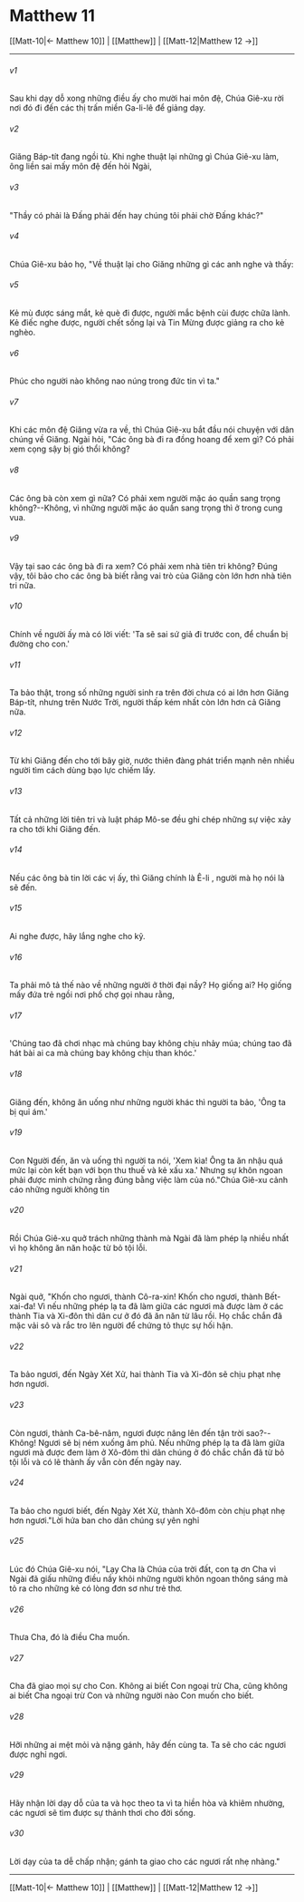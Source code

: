# Matthew 11

[[Matt-10|← Matthew 10]] | [[Matthew]] | [[Matt-12|Matthew 12 →]]
***



###### v1 
Sau khi dạy dỗ xong những điều ấy cho mười hai môn đệ, Chúa Giê-xu rời nơi đó đi đến các thị trấn miền Ga-li-lê để giảng dạy. 

###### v2 
Giăng Báp-tít đang ngồi tù. Khi nghe thuật lại những gì Chúa Giê-xu làm, ông liền sai mấy môn đệ đến hỏi Ngài, 

###### v3 
"Thầy có phải là Đấng phải đến hay chúng tôi phải chờ Đấng khác?" 

###### v4 
Chúa Giê-xu bảo họ, "Về thuật lại cho Giăng những gì các anh nghe và thấy: 

###### v5 
Kẻ mù được sáng mắt, kẻ què đi được, người mắc bệnh cùi được chữa lành. Kẻ điếc nghe được, người chết sống lại và Tin Mừng được giảng ra cho kẻ nghèo. 

###### v6 
Phúc cho người nào không nao núng trong đức tin vì ta." 

###### v7 
Khi các môn đệ Giăng vừa ra về, thì Chúa Giê-xu bắt đầu nói chuyện với dân chúng về Giăng. Ngài hỏi, "Các ông bà đi ra đồng hoang để xem gì? Có phải xem cọng sậy bị gió thổi không? 

###### v8 
Các ông bà còn xem gì nữa? Có phải xem người mặc áo quần sang trọng không?--Không, vì những người mặc áo quần sang trọng thì ở trong cung vua. 

###### v9 
Vậy tại sao các ông bà đi ra xem? Có phải xem nhà tiên tri không? Đúng vậy, tôi bảo cho các ông bà biết rằng vai trò của Giăng còn lớn hơn nhà tiên tri nữa. 

###### v10 
Chính về người ấy mà có lời viết: 'Ta sẽ sai sứ giả đi trước con, để chuẩn bị đường cho con.' 

###### v11 
Ta bảo thật, trong số những người sinh ra trên đời chưa có ai lớn hơn Giăng Báp-tít, nhưng trên Nước Trời, người thấp kém nhất còn lớn hơn cả Giăng nữa. 

###### v12 
Từ khi Giăng đến cho tới bây giờ, nước thiên đàng phát triển mạnh nên nhiều người tìm cách dùng bạo lực chiếm lấy. 

###### v13 
Tất cả những lời tiên tri và luật pháp Mô-se đều ghi chép những sự việc xảy ra cho tới khi Giăng đến. 

###### v14 
Nếu các ông bà tin lời các vị ấy, thì Giăng chính là Ê-li , người mà họ nói là sẽ đến. 

###### v15 
Ai nghe được, hãy lắng nghe cho kỹ. 

###### v16 
Ta phải mô tả thế nào về những người ở thời đại nầy? Họ giống ai? Họ giống mấy đứa trẻ ngồi nơi phố chợ gọi nhau rằng, 

###### v17 
'Chúng tao đã chơi nhạc mà chúng bay không chịu nhảy múa; chúng tao đã hát bài ai ca mà chúng bay không chịu than khóc.' 

###### v18 
Giăng đến, không ăn uống như những người khác thì người ta bảo, 'Ông ta bị quỉ ám.' 

###### v19 
Con Người đến, ăn và uống thì người ta nói, 'Xem kìa! Ông ta ăn nhậu quá mức lại còn kết bạn với bọn thu thuế và kẻ xấu xa.' Nhưng sự khôn ngoan phải được minh chứng rằng đúng bằng việc làm của nó."Chúa Giê-xu cảnh cáo những người không tin 

###### v20 
Rồi Chúa Giê-xu quở trách những thành mà Ngài đã làm phép lạ nhiều nhất vì họ không ăn năn hoặc từ bỏ tội lỗi. 

###### v21 
Ngài quở, "Khốn cho ngươi, thành Cô-ra-xin! Khốn cho ngươi, thành Bết-xai-đa! Vì nếu những phép lạ ta đã làm giữa các ngươi mà được làm ở các thành Tia và Xi-đôn thì dân cư ở đó đã ăn năn từ lâu rồi. Họ chắc chắn đã mặc vải sô và rắc tro lên người để chứng tỏ thực sự hối hận. 

###### v22 
Ta bảo ngươi, đến Ngày Xét Xử, hai thành Tia và Xi-đôn sẽ chịu phạt nhẹ hơn ngươi. 

###### v23 
Còn ngươi, thành Ca-bê-nâm, ngươi được nâng lên đến tận trời sao?--Không! Ngươi sẽ bị ném xuống âm phủ. Nếu những phép lạ ta đã làm giữa ngươi mà được đem làm ở Xô-đôm thì dân chúng ở đó chắc chắn đã từ bỏ tội lỗi và có lẽ thành ấy vẫn còn đến ngày nay. 

###### v24 
Ta bảo cho ngươi biết, đến Ngày Xét Xử, thành Xô-đôm còn chịu phạt nhẹ hơn ngươi."Lời hứa ban cho dân chúng sự yên nghỉ 

###### v25 
Lúc đó Chúa Giê-xu nói, "Lạy Cha là Chúa của trời đất, con tạ ơn Cha vì Ngài đã giấu những điều nầy khỏi những người khôn ngoan thông sáng mà tỏ ra cho những kẻ có lòng đơn sơ như trẻ thơ. 

###### v26 
Thưa Cha, đó là điều Cha muốn. 

###### v27 
Cha đã giao mọi sự cho Con. Không ai biết Con ngoại trừ Cha, cũng không ai biết Cha ngoại trừ Con và những người nào Con muốn cho biết. 

###### v28 
Hỡi những ai mệt mỏi và nặng gánh, hãy đến cùng ta. Ta sẽ cho các ngươi được nghỉ ngơi. 

###### v29 
Hãy nhận lời dạy dỗ của ta và học theo ta vì ta hiền hòa và khiêm nhường, các ngươi sẽ tìm được sự thảnh thơi cho đời sống. 

###### v30 
Lời dạy của ta dễ chấp nhận; gánh ta giao cho các ngươi rất nhẹ nhàng."

***
[[Matt-10|← Matthew 10]] | [[Matthew]] | [[Matt-12|Matthew 12 →]]
